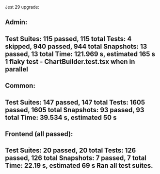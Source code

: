 Jest 29 upgrade:


Admin:
------------------------------------------------------------------------
Test Suites: 115 passed, 115 total
Tests:       4 skipped, 940 passed, 944 total
Snapshots:   13 passed, 13 total
Time:        121.969 s, estimated 165 s
1 flaky test - ChartBuilder.test.tsx when in parallel
------------------------------------------------------------------------

Common:
------------------------------------------------------------------------
Test Suites: 147 passed, 147 total
Tests:       1605 passed, 1605 total
Snapshots:   93 passed, 93 total
Time:        39.534 s, estimated 50 s
------------------------------------------------------------------------


Frontend (all passed):
------------------------------------------------------------------------
Test Suites: 20 passed, 20 total
Tests:       126 passed, 126 total
Snapshots:   7 passed, 7 total
Time:        22.19 s, estimated 69 s
Ran all test suites.
------------------------------------------------------------------------
